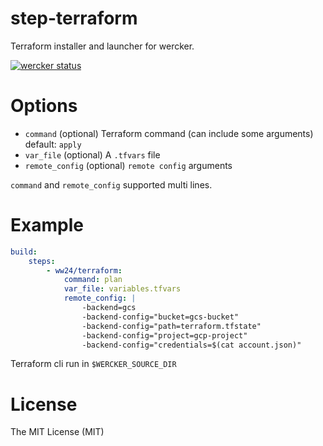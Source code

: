 # step-terraform

Terraform installer and launcher for wercker.

[![wercker status](https://app.wercker.com/status/df76928d3517477b1bfc1557ae764114/s/master "wercker status")](https://app.wercker.com/project/bykey/df76928d3517477b1bfc1557ae764114)

# Options

- `command` (optional) Terraform command (can include some arguments) default: `apply`
- `var_file` (optional) A `.tfvars` file
- `remote_config` (optional) `remote config` arguments

`command` and `remote_config` supported multi lines.

# Example

```yaml
build:
    steps:
        - ww24/terraform:
            command: plan
            var_file: variables.tfvars
            remote_config: |
                -backend=gcs
                -backend-config="bucket=gcs-bucket"
                -backend-config="path=terraform.tfstate"
                -backend-config="project=gcp-project"
                -backend-config="credentials=$(cat account.json)"
```

Terraform cli run in `$WERCKER_SOURCE_DIR`

# License

The MIT License (MIT)
